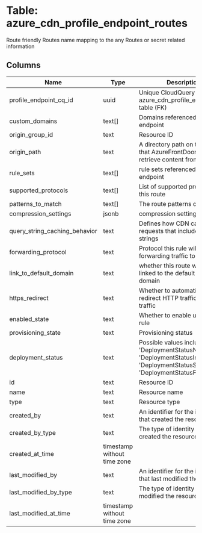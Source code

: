 
# Table: azure_cdn_profile_endpoint_routes
Route friendly Routes name mapping to the any Routes or secret related information
## Columns
| Name        | Type           | Description  |
| ------------- | ------------- | -----  |
|profile_endpoint_cq_id|uuid|Unique CloudQuery ID of azure_cdn_profile_endpoints table (FK)|
|custom_domains|text[]|Domains referenced by this endpoint|
|origin_group_id|text|Resource ID|
|origin_path|text|A directory path on the origin that AzureFrontDoor can use to retrieve content from, eg|
|rule_sets|text[]|rule sets referenced by this endpoint|
|supported_protocols|text[]|List of supported protocols for this route|
|patterns_to_match|text[]|The route patterns of the rule|
|compression_settings|jsonb|compression settings|
|query_string_caching_behavior|text|Defines how CDN caches requests that include query strings|
|forwarding_protocol|text|Protocol this rule will use when forwarding traffic to backends|
|link_to_default_domain|text|whether this route will be linked to the default endpoint domain|
|https_redirect|text|Whether to automatically redirect HTTP traffic to HTTPS traffic|
|enabled_state|text|Whether to enable use of this rule|
|provisioning_state|text|Provisioning status|
|deployment_status|text|Possible values include: 'DeploymentStatusNotStarted', 'DeploymentStatusInProgress', 'DeploymentStatusSucceeded', 'DeploymentStatusFailed'|
|id|text|Resource ID|
|name|text|Resource name|
|type|text|Resource type|
|created_by|text|An identifier for the identity that created the resource|
|created_by_type|text|The type of identity that created the resource|
|created_at_time|timestamp without time zone||
|last_modified_by|text|An identifier for the identity that last modified the resource|
|last_modified_by_type|text|The type of identity that last modified the resource|
|last_modified_at_time|timestamp without time zone||
